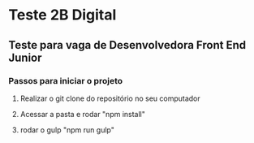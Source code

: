 # Teste 2B Digital

## Teste para vaga de Desenvolvedora Front End Junior

### Passos para iniciar o projeto

1. Realizar o git clone do repositório no seu computador

2. Acessar a pasta e rodar "npm install"

3. rodar o gulp "npm run gulp"
